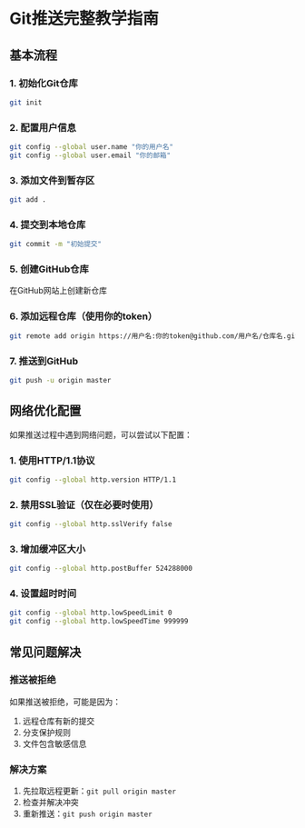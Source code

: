 # Git推送完整教学指南

## 基本流程

### 1. 初始化Git仓库
```bash
git init
```

### 2. 配置用户信息
```bash
git config --global user.name "你的用户名"
git config --global user.email "你的邮箱"
```

### 3. 添加文件到暂存区
```bash
git add .
```

### 4. 提交到本地仓库
```bash
git commit -m "初始提交"
```

### 5. 创建GitHub仓库
在GitHub网站上创建新仓库

### 6. 添加远程仓库（使用你的token）
```bash
git remote add origin https://用户名:你的token@github.com/用户名/仓库名.git
```

### 7. 推送到GitHub
```bash
git push -u origin master
```

## 网络优化配置

如果推送过程中遇到网络问题，可以尝试以下配置：

### 1. 使用HTTP/1.1协议
```bash
git config --global http.version HTTP/1.1
```

### 2. 禁用SSL验证（仅在必要时使用）
```bash
git config --global http.sslVerify false
```

### 3. 增加缓冲区大小
```bash
git config --global http.postBuffer 524288000
```

### 4. 设置超时时间
```bash
git config --global http.lowSpeedLimit 0
git config --global http.lowSpeedTime 999999
```

## 常见问题解决

### 推送被拒绝
如果推送被拒绝，可能是因为：
1. 远程仓库有新的提交
2. 分支保护规则
3. 文件包含敏感信息

### 解决方案
1. 先拉取远程更新：`git pull origin master`
2. 检查并解决冲突
3. 重新推送：`git push origin master`